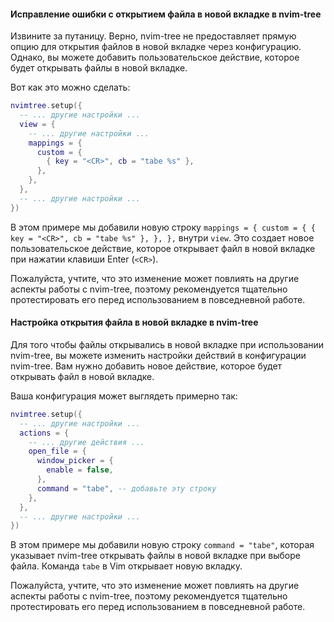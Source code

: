 
#### Исправление ошибки с открытием файла в новой вкладке в nvim-tree

Извините за путаницу. Верно, nvim-tree не предоставляет прямую опцию для открытия файлов в новой вкладке через конфигурацию. Однако, вы можете добавить пользовательское действие, которое будет открывать файлы в новой вкладке. 

Вот как это можно сделать:

```lua
nvimtree.setup({
  -- ... другие настройки ...
  view = {
    -- ... другие настройки ...
    mappings = {
      custom = {
        { key = "<CR>", cb = "tabe %s" },
      },
    },
  },
  -- ... другие настройки ...
})
```

В этом примере мы добавили новую строку `mappings = { custom = { { key = "<CR>", cb = "tabe %s" }, }, },` внутри `view`. Это создает новое пользовательское действие, которое открывает файл в новой вкладке при нажатии клавиши Enter (`<CR>`).

Пожалуйста, учтите, что это изменение может повлиять на другие аспекты работы с nvim-tree, поэтому рекомендуется тщательно протестировать его перед использованием в повседневной работе.


#### Настройка открытия файла в новой вкладке в nvim-tree

Для того чтобы файлы открывались в новой вкладке при использовании nvim-tree, вы можете изменить настройки действий в конфигурации nvim-tree. Вам нужно добавить новое действие, которое будет открывать файл в новой вкладке. 

Ваша конфигурация может выглядеть примерно так:

```lua
nvimtree.setup({
  -- ... другие настройки ...
  actions = {
    -- ... другие действия ...
    open_file = {
      window_picker = {
        enable = false,
      },
      command = "tabe", -- добавьте эту строку
    },
  },
  -- ... другие настройки ...
})
```

В этом примере мы добавили новую строку `command = "tabe"`, которая указывает nvim-tree открывать файлы в новой вкладке при выборе файла. Команда `tabe` в Vim открывает новую вкладку.

Пожалуйста, учтите, что это изменение может повлиять на другие аспекты работы с nvim-tree, поэтому рекомендуется тщательно протестировать его перед использованием в повседневной работе.



